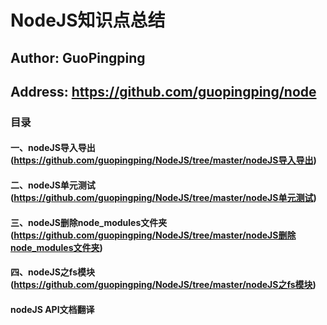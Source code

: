 NodeJS知识点总结
=================
Author: GuoPingping
-----------------------
Address: https://github.com/guopingping/node
---------------------------------------------
### 目录
#### 一、nodeJS导入导出 (https://github.com/guopingping/NodeJS/tree/master/nodeJS导入导出)
#### 二、nodeJS单元测试 (https://github.com/guopingping/NodeJS/tree/master/nodeJS单元测试)
#### 三、nodeJS删除node_modules文件夹 (https://github.com/guopingping/NodeJS/tree/master/nodeJS删除node_modules文件夹)
#### 四、nodeJS之fs模块 (https://github.com/guopingping/NodeJS/tree/master/nodeJS之fs模块)
#### nodeJS API文档翻译